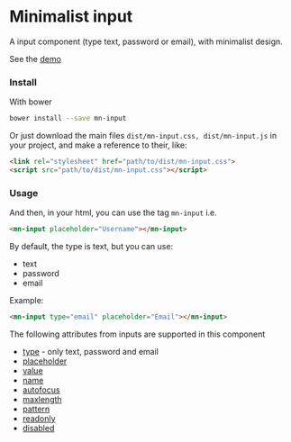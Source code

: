 # Minimalist input

A input component (type text, password or email), with minimalist design.

See the [demo](http://codepen.io/darlanmendonca/full/akgXQq)

### Install

With bower

```sh
bower install --save mn-input
```

Or just download the main files ```dist/mn-input.css, dist/mn-input.js``` in your project, and make a reference to their, like:

```html
<link rel="stylesheet" href="path/to/dist/mn-input.css">
<script src="path/to/dist/mn-input.css"></script>
```

### Usage

And then, in your html, you can use the tag ```mn-input``` i.e.

```html
<mn-input placeholder="Username"></mn-input>
```

By default, the type is text, but you can use:

- text
- password
- email

Example:

```html
<mn-input type="email" placeholder="Email"></mn-input>
```

The following attributes from inputs are supported in this component

- [type](http://www.w3schools.com/tags/att_input_placeholder.asp) - only text, password and email
- [placeholder](http://www.w3schools.com/tags/att_input_placeholder.asp)
- [value](http://www.w3schools.com/tags/att_input_value.asp)
- [name](http://www.w3schools.com/tags/att_input_name.asp)
- [autofocus](http://www.w3schools.com/tags/att_input_autofocus.asp)
- [maxlength](http://www.w3schools.com/tags/att_input_maxlength.asp)
- [pattern](http://www.w3schools.com/tags/att_input_pattern.asp)
- [readonly](http://www.w3schools.com/tags/att_input_readonly.asp)
- [disabled](http://www.w3schools.com/tags/att_input_disabled.asp)
